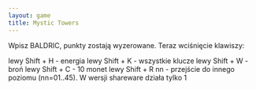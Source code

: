 ```yaml
---
layout: game
title: Mystic Towers
---
```


Wpisz BALDRIC, punkty zostają wyzerowane. Teraz wciśnięcie 
klawiszy:

lewy Shift + H 	- energia
lewy Shift + K 	- wszystkie klucze
lewy Shift + W 	- broń
lewy Shift + C 	- 10 monet
lewy Shift + R nn 	- przejście do innego poziomu (nn=01..45). W 
wersji
                    	  shareware działa tylko 1
